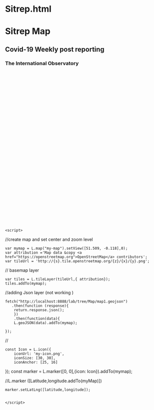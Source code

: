 # Sitrep.html

<!DOCTYPE html>
<html>
<head>
<!Include Leaflet CSS file>
 <link rel="stylesheet" href="https://unpkg.com/leaflet@1.7.1/dist/leaflet.css"
   integrity="sha512-xodZBNTC5n17Xt2atTPuE1HxjVMSvLVW9ocqUKLsCC5CXdbqCmblAshOMAS6/keqq/sMZMZ19scR4PsZChSR7A=="
   crossorigin=""/>
    
 <!Include Leaflet JavaScript file>
 <script src="https://unpkg.com/leaflet@1.7.1/dist/leaflet.js"
   integrity="sha512-XQoYMqMTK8LvdxXYG3nZ448hOEQiglfqkJs1NOQV44cWnUrBc8PkAOcXy20w0vlaXaVUearIOBhiXZ5V3ynxwA=="
   crossorigin=""></script>

<style>
    #my-map {
width:960px;
height:500px;
}
</style>
</head>


<body> 
    <h1>Sitrep Map</h1> 
    <h2> Covid-19 Weekly post reporting </h2>
    <h3> The International Observatory </h3>
    
<div id="my-map"></div>
<script src="http://localhost:8888/lab/tree/Map/map1.geojson"></script>
    
<!creating my map>
    
    <script> 
   
//create map and set center and zoom level
        
    var mymap = L.map("my-map").setView([51.509, -0.118],0); 
    var attribution ='Map data &copy <a href="https://openstreetmap.org">OpenStreetMap</a> contributors';
    var tileUrl = 'http://{s}.tile.openstreetmap.org/{z}/{x}/{y}.png';
    
// basemap layer 
        
    var tiles = L.tileLayer(tileUrl,{ attribution}); 
    tiles.addTo(mymap); 

//adding Json layer (not working )
    
    fetch("http://localhost:8888/lab/tree/Map/map1.geojson")
       .then(function (response){
        return.response.json();  
        })
        .then(function(data){
        L.geoJSON(data).addTo(mymap);
        
    });    
        
//<!Creating my marker>
        
    const Icon = L.icon({
        iconUrl: 'my-icon.png',
        iconSize: [30, 30],
        iconAnchor: [25, 16]
});
    const marker = L.marker([0, 0],{icon: Icon}).addTo(mymap);   
        
//L.marker ([Latitude,longitude.addTo(myMap)])
        
    marker.setLatLng([latitude,longitude]);

        
    </script>
    
</body>
</html>
 
